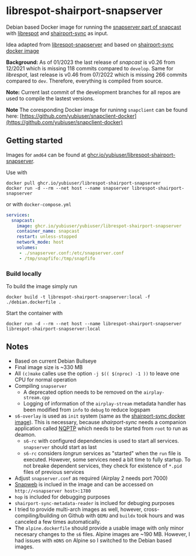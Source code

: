 # librespot-shairport-snapserver

Debian based Docker image for running the [snapserver part of snapcast](https://github.com/badaix/snapcast) with
[librespot](https://github.com/librespot-org/librespot) and [shairport-sync](https://github.com/mikebrady/shairport-sync) as input.

Idea adapted from [librespot-snapserver](https://github.com/djmaze/librespot-snapserver) and based on [shairport-sync docker image](https://github.com/mikebrady/shairport-sync/tree/master/docker)

 **Background:** As of 01/2023 the last release of *snapcast* is v0.26 from 12/2021 which is missing 118 commits compared to `develop`.
 Same for *librespot*, last release is v0.46 from 07/2022 which is missing 266 commits compared to `dev`.
 Therefore, everything is compiled from source.

 **Note:** Current last commit of the development branches for all repos are used to compile the lastest versions.

 **Note** The coresponding Docker image for runinng `snapclient` can be found here: [https://github.com/yubiuser/snapclient-docker](https://github.com/yubiuser/snapclient-docker)

## Getting started

Images for `amd64` can be found at [ghcr.io/yubiuser/librespot-shairport-snapserver](ghcr.io/yubiuser/librespot-shairport-snapserver).

Use with

```plain
docker pull ghcr.io/yubiuser/librespot-shairport-snapserver
docker run -d --rm --net host --name snapserver librespot-shairport-snapserver
```

or with `docker-compose.yml`

```yml
services:
  snapcast:
    image: ghcr.io/yubiuser/yubiuser/librespot-shairport-snapserver
    container_name: snapcast
    restart: unless-stopped
    network_mode: host
    volumes:
     - ./snapserver.conf:/etc/snapserver.conf
     - /tmp/snapfifo:/tmp/snapfifo
```

### Build locally

To build the image simply run

`docker build -t librespot-shairport-snapserver:local -f ./debian.dockerfile .`

Start the container with

`docker run -d --rm --net host --name librespot-shairport-snapserver librespot-shairport-snapserver:local`

## Notes

- Based on current Debian Bullseye
- Final image size is ~330 MB
- All `(c)make` calles use the option `-j $(( $(nproc) -1 ))` to leave one CPU for normal operation
- Compiling `snapserver`
  - A deprecated option needs to be removed on the `airplay-stream.cpp`
  - Logging of information of the `airplay-stream` metadata handler has been modified from `info` to `debug` to reduce logspam
- `s6-overlay` is used as `init` system (same as the [shairport-sync docker image](https://github.com/mikebrady/shairport-sync/tree/master/docker)). This is necessary, because *shairport-sync* needs a companion application called [NQPTP](https://github.com/mikebrady/nqptp) which needs to be started from `root` to run as deamon.
  - `s6-rc` with configured dependencies is used to start all services. `snapserver` should start as last
  - `s6-rc` considers *longrun* services as "started" when the `run` file is executed. However, some services need a bit time to fully startup. To not breake dependent services, they check for existence of `*.pid` files of previous services
- Adjust `snapserver.conf` as required (Airplay 2 needs port 7000)
- [Snapweb](https://github.com/badaix/snapweb) is inclued in the image and can be accessed on `http://<snapserver host>:1780`
- `hop`  is included for debugging purposes
- `shairport-sync-metadata-reader` is inclued for debuging purposes
- I tried to provide multi-arch images as well, however, cross-compiling/building on Github with `QEMU` and `buildx` took hours and was canceled a few times automatically.
- The `alpine.dockerfile` should provide a usable image with only minor necesary changes to the `s6` files. Alpine images are ~190 MB. However, I had issues with `mDNS` on Alpine so I switched to the Debian based images.
